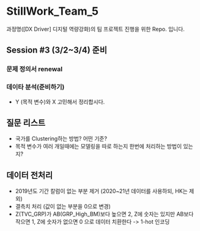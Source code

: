 # StillWork_Team_5

과정명([DX Driver] 디지털 역량강화)의 팀 프로젝트 진행을 위한 Repo. 입니다.

## Session #3 (3/2~3/4) 준비

### 문제 정의서 renewal
### 데이타 분석(준비하기)
- Y (목적 변수)와 X 고민해서 정리합시다. 

## 질문 리스트
- 국가를 Clustering하는 방법? 어떤 기준?
- 목적 변수가 여러 개일때에는 모델링을 따로 하는지 한번에 처리하는 방법이 있는지?

## 데이터 전처리
- 2019년도 기간 칼럼이 없는 부분 제거 (2020~21년 데이터를 사용하되, HK는 제외)
- 결측치 처리 (값이 없는 부분을 0으로 변경)
- Z(TVC_GRP)가 AB(GRP_High_BM)보다 높으면 2, Z에 숫자는 있지만 AB보다 작으면 1, Z에 숫자가 없으면 0 으로 데이터 치환한다 -> 1-hot 인코딩

